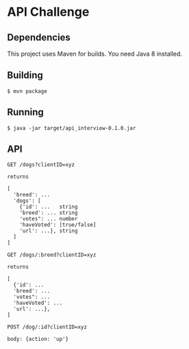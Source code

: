 # API Challenge

## Dependencies

This project uses Maven for builds.
You need Java 8 installed.

## Building

```
$ mvn package
```

## Running

```
$ java -jar target/api_interview-0.1.0.jar
```

## API

```
GET /dogs?clientID=xyz

returns

[
  'breed': ...
  'dogs': [
    {'id': ...   string
    'breed': ... string
    'votes": ... number
    'haveVoted': [true/false]
    'url': ...}, string
  ]
]

GET /dogs/:breed?clientID=xyz

returns

[
  {'id': ...
  'breed': ...
  'votes": ...
  'haveVoted': ...
  'url': ...},
]

POST /dog/:id?clientID=xyz

body: {action: 'up'}
```
